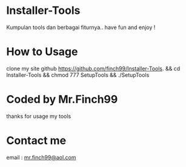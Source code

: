 # Installer-Tools
Kumpulan tools dan berbagai fiturnya.. have fun and enjoy ! 
# How to Usage 
clone my site github https://github.com/finch99/Installer-Tools.
&& cd Installer-Tools
&& chmod 777 SetupTools
&& ./SetupTools
# Coded by Mr.Finch99
thanks for usage my tools
# Contact me 
email : mr.finch99@aol.com
